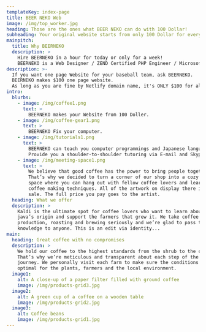 ```yaml
---
templateKey: index-page
title: BEER NEKO Web
image: /img/top_worker.jpg
heading: Those are the ones what BEER NEKO can do with 100 Dollar!
subheading: Your original website starts from only 100 Dollar for everything!
mainpitch:
  title: Why BEERNEKO
  description: >
    Hire BEERNEKO in a hour for today or only for a week!
    BEERNEKO is a Web Designer / ZEND Certified PHP Engineer / Microsoft Certified Solutions Associate(MCSA) for everyone and every business who needs a little help in the Dark... Dark... IT field. It starts from resonable price $50/hour! 
description: >-
  If you want one page Website for your baseball team, ask BEERNEKO. 
  BEERNEKO makes $100 one page website. 
  As long as you are fine by Netlify domain name, it's ONLY $100 for all!
intro:
  blurbs:
    - image: /img/coffee1.png
      text: >
        BEERNEKO makes your Website from 100 Doller.
    - image: /img/coffee-gear1.png
      text: >
        BEERNEKO Fix your computer.
    - image: /img/tutorials1.png
      text: >
        BEERNEKO can teach you computer programmings and Japanese language. 
        Provide you a shoulder-to-shoulder tutoring via E-mail and Skype.
    - image: /img/meeting-space1.png
      text: >
        We believe that good coffee has the power to bring people together.
        That’s why we decided to turn a corner of our shop into a cozy meeting
        space where you can hang out with fellow coffee lovers and learn about
        coffee making techniques. All of the artwork on display there is for
        sale. The full price you pay goes to the artist.
  heading: What we offer
  description: >
    Kaldi is the ultimate spot for coffee lovers who want to learn about their
    java’s origin and support the farmers that grew it. We take coffee
    production, roasting and brewing seriously and we’re glad to pass that
    knowledge to anyone. This is an edit via identity...
main:
  heading: Great coffee with no compromises
  description: >
    We hold our coffee to the highest standards from the shrub to the cup.
    That’s why we’re meticulous and transparent about each step of the coffee’s
    journey. We personally visit each farm to make sure the conditions are
    optimal for the plants, farmers and the local environment.
  image1:
    alt: A close-up of a paper filter filled with ground coffee
    image: /img/products-grid3.jpg
  image2:
    alt: A green cup of a coffee on a wooden table
    image: /img/products-grid2.jpg
  image3:
    alt: Coffee beans
    image: /img/products-grid1.jpg
---
```

